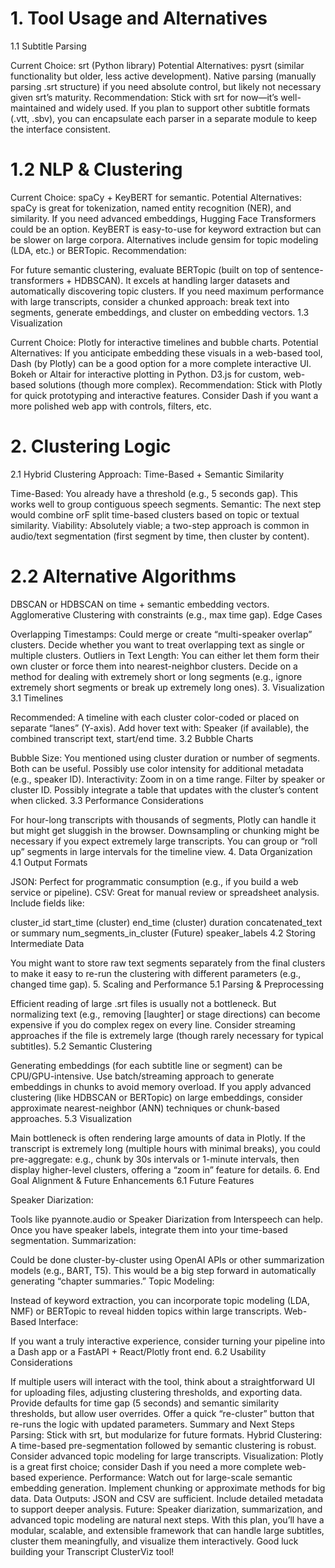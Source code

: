 # 1. Tool Usage and Alternatives

1.1 Subtitle Parsing

Current Choice: srt (Python library)
Potential Alternatives:
pysrt (similar functionality but older, less active development).
Native parsing (manually parsing .srt structure) if you need absolute control, but likely not necessary given srt’s maturity.
Recommendation: Stick with srt for now—it’s well-maintained and widely used. If you plan to support other subtitle formats (.vtt, .sbv), you can encapsulate each parser in a separate module to keep the interface consistent.

# 1.2 NLP & Clustering

Current Choice: spaCy + KeyBERT for semantic.
Potential Alternatives:
spaCy is great for tokenization, named entity recognition (NER), and similarity. If you need advanced embeddings, Hugging Face Transformers could be an option.
KeyBERT is easy-to-use for keyword extraction but can be slower on large corpora. Alternatives include gensim for topic modeling (LDA, etc.) or BERTopic.
Recommendation:

For future semantic clustering, evaluate BERTopic (built on top of sentence-transformers + HDBSCAN). It excels at handling larger datasets and automatically discovering topic clusters.
If you need maximum performance with large transcripts, consider a chunked approach: break text into segments, generate embeddings, and cluster on embedding vectors.
1.3 Visualization

Current Choice: Plotly for interactive timelines and bubble charts.
Potential Alternatives:
If you anticipate embedding these visuals in a web-based tool, Dash (by Plotly) can be a good option for a more complete interactive UI.
Bokeh or Altair for interactive plotting in Python.
D3.js for custom, web-based solutions (though more complex).
Recommendation: Stick with Plotly for quick prototyping and interactive features. Consider Dash if you want a more polished web app with controls, filters, etc.

# 2. Clustering Logic

2.1 Hybrid Clustering Approach: Time-Based + Semantic Similarity

Time-Based: You already have a threshold (e.g., 5 seconds gap). This works well to group contiguous speech segments.
Semantic: The next step would combine orF split time-based clusters based on topic or textual similarity.
Viability: Absolutely viable; a two-step approach is common in audio/text segmentation (first segment by time, then cluster by content).

# 2.2 Alternative Algorithms

DBSCAN or HDBSCAN on time + semantic embedding vectors.
Agglomerative Clustering with constraints (e.g., max time gap).
Edge Cases

Overlapping Timestamps: Could merge or create “multi-speaker overlap” clusters. Decide whether you want to treat overlapping text as single or multiple clusters.
Outliers in Text Length: You can either let them form their own cluster or force them into nearest-neighbor clusters. Decide on a method for dealing with extremely short or long segments (e.g., ignore extremely short segments or break up extremely long ones).
3. Visualization
3.1 Timelines

Recommended: A timeline with each cluster color-coded or placed on separate “lanes” (Y-axis).
Add hover text with: Speaker (if available), the combined transcript text, start/end time.
3.2 Bubble Charts

Bubble Size: You mentioned using cluster duration or number of segments. Both can be useful. Possibly use color intensity for additional metadata (e.g., speaker ID).
Interactivity:
Zoom in on a time range.
Filter by speaker or cluster ID.
Possibly integrate a table that updates with the cluster’s content when clicked.
3.3 Performance Considerations

For hour-long transcripts with thousands of segments, Plotly can handle it but might get sluggish in the browser.
Downsampling or chunking might be necessary if you expect extremely large transcripts. You can group or “roll up” segments in large intervals for the timeline view.
4. Data Organization
4.1 Output Formats

JSON: Perfect for programmatic consumption (e.g., if you build a web service or pipeline).
CSV: Great for manual review or spreadsheet analysis.
Include fields like:

cluster_id
start_time (cluster)
end_time (cluster)
duration
concatenated_text or summary
num_segments_in_cluster
(Future) speaker_labels
4.2 Storing Intermediate Data

You might want to store raw text segments separately from the final clusters to make it easy to re-run the clustering with different parameters (e.g., changed time gap).
5. Scaling and Performance
5.1 Parsing & Preprocessing

Efficient reading of large .srt files is usually not a bottleneck. But normalizing text (e.g., removing [laughter] or stage directions) can become expensive if you do complex regex on every line.
Consider streaming approaches if the file is extremely large (though rarely necessary for typical subtitles).
5.2 Semantic Clustering

Generating embeddings (for each subtitle line or segment) can be CPU/GPU-intensive.
Use batch/streaming approach to generate embeddings in chunks to avoid memory overload.
If you apply advanced clustering (like HDBSCAN or BERTopic) on large embeddings, consider approximate nearest-neighbor (ANN) techniques or chunk-based approaches.
5.3 Visualization

Main bottleneck is often rendering large amounts of data in Plotly.
If the transcript is extremely long (multiple hours with minimal breaks), you could pre-aggregate:
e.g., chunk by 30s intervals or 1-minute intervals, then display higher-level clusters, offering a “zoom in” feature for details.
6. End Goal Alignment & Future Enhancements
6.1 Future Features

Speaker Diarization:

Tools like pyannote.audio or Speaker Diarization from Interspeech can help.
Once you have speaker labels, integrate them into your time-based segmentation.
Summarization:

Could be done cluster-by-cluster using OpenAI APIs or other summarization models (e.g., BART, T5).
This would be a big step forward in automatically generating “chapter summaries.”
Topic Modeling:

Instead of keyword extraction, you can incorporate topic modeling (LDA, NMF) or BERTopic to reveal hidden topics within large transcripts.
Web-Based Interface:

If you want a truly interactive experience, consider turning your pipeline into a Dash app or a FastAPI + React/Plotly front end.
6.2 Usability Considerations

If multiple users will interact with the tool, think about a straightforward UI for uploading files, adjusting clustering thresholds, and exporting data.
Provide defaults for time gap (5 seconds) and semantic similarity thresholds, but allow user overrides.
Offer a quick “re-cluster” button that re-runs the logic with updated parameters.
Summary and Next Steps
Parsing: Stick with srt, but modularize for future formats.
Hybrid Clustering: A time-based pre-segmentation followed by semantic clustering is robust. Consider advanced topic modeling for large transcripts.
Visualization: Plotly is a great first choice; consider Dash if you need a more complete web-based experience.
Performance: Watch out for large-scale semantic embedding generation. Implement chunking or approximate methods for big data.
Data Outputs: JSON and CSV are sufficient. Include detailed metadata to support deeper analysis.
Future: Speaker diarization, summarization, and advanced topic modeling are natural next steps.
With this plan, you’ll have a modular, scalable, and extensible framework that can handle large subtitles, cluster them meaningfully, and visualize them interactively. Good luck building your Transcript ClusterViz tool!
